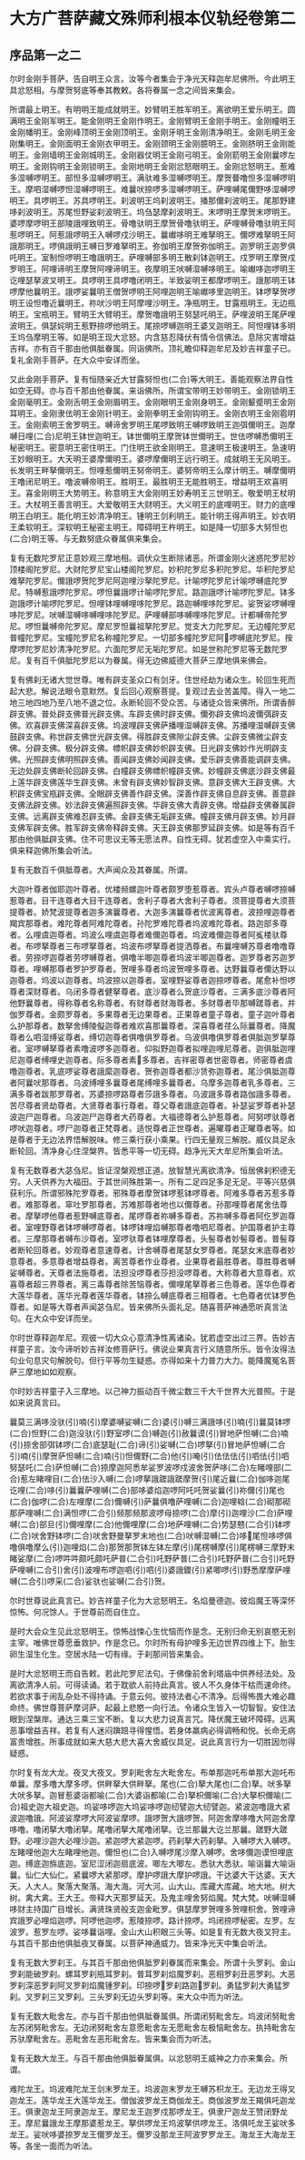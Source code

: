 # 大方广菩萨藏文殊师利根本仪轨经卷第二

## 序品第一之二

尔时金刚手菩萨。告自明王众言。汝等今者集会于净光天释迦牟尼佛所。今此明王具忿怒相。与摩贺努底等奉其教敕。各将眷属一念之间皆来集会。

所谓最上明王。有明明王能成就明王。妙臂明王胜军明王。离欲明王爱乐明王。圆满明王金刚军明王。能金刚明王金刚作明王。金刚臂明王金刚手明王。金刚幢明王金刚幡明王。金刚峰顶明王金刚顶明王。金刚牙明王金刚清净明王。金刚毛明王金刚集明王。金刚面明王金刚衣甲明王。金刚颈明王金刚臆明王。金刚脐明王金刚能明王。金刚墙明王金刚城明王。金刚器仗明王金刚弓明王。金刚箭明王金刚曩啰左明王。金刚钩明王金刚锁明王。金刚地明王金刚忿怒眼明王。金刚忿怒明王。惹难多湿嚩啰明王。部怛多湿嚩啰明王。满驮难多湿嚩啰明王。摩贺瞢噜怛多湿嚩啰明王。摩呬湿嚩啰怛湿嚩啰明王。难曩吠捺啰多湿嚩啰明王。萨哩嚩尾儞野哆湿嚩啰明王。具啰明王。苏具啰明王。刹波明王坞刹波明王。播那儞刹波明王。尾那野建哆刹波明王。苏尾怛野娑刹波明王。坞刍瑟摩刹波明王。末啰明王摩贺末啰明王。婆啰摩啰明王部陵誐哩致明王。骨噜驮明王摩贺骨噜驮明王。萨哩嚩骨噜驮明王阿惹啰明王。阿惹誐啰明王入嚩啰戍沙明王。曩𪩘哆明王难拏明王。儞啰难拏明王阿誐那明王。啰俱誐明王嚩日罗难拏明王。弥伽明王摩贺弥伽明王。迦罗明王迦罗俱吒明王。室制怛啰明王噜誐明王。萨哩嚩部多明王散刹钵迦明王。戍罗明王摩贺戍罗明王。阿哩谛明王摩贺阿哩谛明王。夜摩明王吠嚩湿嚩哆明王。喻𪩘哆迦啰明王讫哩瑟拏波叉明王。具啰明王具啰噜闭明王。半致娑明王都摩啰明王。誐那明王钵啰摩他曩明王。誐啰娑曩明王僧贺啰明王阿哩迦明王喻𪩘哆里迦明王。钵啰拏贺啰明王设怛噜近曩明王。祢吠沙明王阿摩哩沙明王。净瓶明王。甘露瓶明王。无边瓶明王。宝瓶明王。臂明王大臂明王。摩贺噜誐明王努瑟吒明王。萨哩波明王尾萨哩波明王。俱瑟姹明王惹野捺啰他明王。尾捺啰嚩迦明王婆叉迦明王。阿怛哩钵多明王坞刍摩明王等。如是明王现大忿怒。内含慈忍降伏有情令信佛法。息除灾害增益吉祥。亦有百千那由他俱胝眷属。同诣佛所。顶礼瞻仰释迦牟尼及妙吉祥童子已。复礼金刚手菩萨。在大众中安详而坐。

又此金刚手菩萨。复有恒随亲近大甘露努怛也(二合)等大明王。善能观察法界自性如空无碍。亦与百千那由他眷属。来诣佛所。所谓宝带明王妙带明王。金刚锁明王金刚毫明王。金刚舌明王金刚眉明王。金刚眼明王金刚身明王。金刚颦蹙明王金刚耳明王。金刚隶佉明王金刚针明王。金刚拳明王金刚钩明王。金刚衣明王金刚雹明王。金刚索明王舍罗明王。嚩谛舍罗明王尾啰致明王嚩啰致明王迦弭儞明王。迦摩嚩日哩(二合)尼明王钵世迦明王。钵世儞明王摩贺钵世儞明王。世佉啰嚩悉儞明王秘密明王。密意明王密住明王。门住明王欲金刚明王。意速明王极速明王。急速明王妙眼明王。大天明王婆摩儞明王。婆啰摩儞明王远行明王。成就明王无风明王。长发明王畔拏儞明王。怛哩惹儞明王努帝明王。婆努帝明王么摩计明王。嚩摩儞明王噜闭尼明王。噜波嚩帝明王。胜明王。最胜明王无能胜明王。增益明王欢喜明王。喜金刚明王大势明王。称意明王大金刚明王妙寿明王三世明王。敬爱明王杖明王。大杖明王善言明王。大爱敬明王大财明王。大义明王的底哩明王。财力的底哩明王白明王。能化明王妙清净明王。锺明王剑利明王。能针明王得声明王。妙衣明王柔软明王。深软明王秘密主明王。障碍明王杵明王。如是降一切部多大努怛也(二合)明王等。与无数努底众眷属俱来集会。

复有无数陀罗尼正意妙观三摩地相。调伏众生断除诸恶。所谓金刚火迷惑陀罗尼妙顶楼阁陀罗尼。大财陀罗尼宝山楼阁陀罗尼。妙积陀罗尼多积陀罗尼。华积陀罗尼难拏陀罗尼。儞誐啰贺陀罗尼阿迦哩沙拏陀罗尼。计喻啰陀罗尼计喻啰嚩底陀罗尼。特嚩惹誐啰陀罗尼。啰怛曩誐啰计喻啰陀罗尼。路迦誐啰计喻啰陀罗尼。钵多迦誐啰计喻啰陀罗尼。怛哩钵哩嚩哩哆陀罗尼。路迦嚩哩哆陀罗尼。娑贺娑啰嚩哩哆陀罗尼。吠嚩湿嚩哆嚩哩哆陀罗尼。萨哩嚩部哆嚩哩哆陀罗尼。计都嚩帝陀罗尼。啰怛曩嚩帝陀罗尼。摩尼罗怛曩祖拏陀罗尼。觉支大力陀罗尼。无边幢陀罗尼普幢陀罗尼。宝幢陀罗尼名称幢陀罗尼。一切部多幢陀罗尼阿𡁠啰嚩底陀罗尼。按摩啰陀罗尼妙清净陀罗尼。六面陀罗尼无垢陀罗尼。如是世称陀罗尼等无数陀罗尼。复有百千俱胝陀罗尼以为眷属。得无边佛威德大菩萨三摩地俱来佛会。

复有佛刹无诸大觉世尊。唯有辟支圣众口有剑牙。住世经劫为诸众生。轮回生死而起大悲。解说法眼令意默然。复后回心观察菩提。复观过去业苦盖障。得入一地二地三地四地乃至八地不退之位。永断轮回不受众苦。与诸徒众皆来佛所。所谓香醉辟支佛。普处辟支佛普光辟支佛。车辟支佛时辟支佛。儞弥辟支佛坞波儞弭辟支佛。欢喜辟支佛深喜辟支佛。坞波哩辟支佛萨播哩湿嚩辟支佛。苏播哩湿嚩辟支佛鼓辟支佛。称世辟支佛世光辟支佛。得胜辟支佛隙尘辟支佛。尘辟支佛微尘辟支佛。分辟支佛。极分辟支佛。幖帜辟支佛妙帜辟支佛。日光辟支佛妙作光明辟支佛。光照辟支佛明照辟支佛。善闻辟支佛妙闻辟支佛。爱乐辟支佛善能调辟支佛。无边处辟支佛断轮回辟支佛。白幢辟支佛幖帜幢辟支佛。妙幢辟支佛底沙辟支佛最上莲华辟支佛莲华生辟支佛。未曾有辟支佛妙智辟支佛。意辟支佛大王辟支佛。大积辟支佛宝瓶辟支佛。全眼辟支佛善作辟支佛。深善作辟支佛自息辟支佛。善意辟支佛法辟支佛。妙法辟支佛遍照辟支佛。华辟支佛大青辟支佛。增益辟支佛眷属辟支佛。远离辟支佛难忍辟支佛。金辟支佛无垢辟支佛。幢辟支佛月辟支佛。妙月辟支佛军辟支佛。胜军辟支佛帝释辟支佛。天王辟支佛那罗延辟支佛。如是等有百千那由他俱胝辟支佛。住不可思议无等无愿法界。自性无碍。犹若虚空入中乘实行。俱来释迦佛所集会听法。

复有无数百千俱胝尊者。大声闻众及其眷属。所谓。

大迦叶尊者伽耶迦叶尊者。优楼频螺迦叶尊者颇罗堕惹尊者。宾头卢尊者嚩啰捺嚩惹尊者。目干连尊者大目干连尊者。舍利子尊者大舍利子尊者。须菩提尊者大须菩提尊者。娇梵波提尊者迦多演曩尊者。大迦多演曩尊者优波离尊者。波捺哩迦尊者羯宾那尊者。难陀尊者阿难陀尊者。孙陀罗难陀尊者坞波难陀尊者。路迦部多尊者。么哩虞迦尊者。坞波么哩虞迦尊者难儞迦尊者。坞波难儞迦尊者阿㝹楼驮尊者。布啰拏尊者三布啰拏尊者。坞波布啰拏尊者提洒尊者。布曩哩嚩苏尊者噜噜尊者。劳捺啰迦尊者劳啰嚩尊者。俱噜半唧迦尊者坞波半唧迦尊者。迦罗尊者苏迦罗尊者。哩嚩那尊者罗护罗尊者。贺哩多尊者坞波贺哩多尊者。达野曩尊者儞达野以迦尊者。坞波以迦尊者。坞波捺以迦尊者。室哩野娑尊者迦捺啰尊者。尾愈补怛啰尊者深财尊者。乌闭多尊者健拏尊者。底沙尊者么贺底沙尊者。三满多底沙尊者阿他野曩尊者。得称尊者名称尊者。有财尊者财海尊者。多财尊者毕那嚩蹉尊者。并伽罗尊者。金颇罗尊者。多果尊者无边果尊者。正果尊者童子尊者。童子迦叶尊者么护那尊者。数拏舍缚陵儗迦尊者难欢喜那曩尊者。深喜尊者荏么际曩尊者。降魔尊者么呬湿缚娑尊者。缚切迦尊者俱噜俱罗尊者。乌波俱噜俱罗尊者俱胝迦罗拏尊者。室啰嚩拏尊者素噜波啰多迦尊者。仰拟野迦尊者拟哩迦哩尼尊者。迦俱胝迦哩尼迦尊者缚哩史迦尊者。际多尊者素𡁠多尊者。吉祥密尊者世密尊者。师密尊者虞噜迦尊者。乳底啰娑尊者誐縻迦尊者。贺弥迦尊者都沙赁弥迦尊者。尾沙俱胝迦尊者阿曩吠那尊者。乌波缚哩多曩尊者尾缚哩多曩尊者。乌摩多迦尊者乳多尊者。三满多尊者跋那罗尊者。苏婆捺啰路尊者莎誐多尊者。乌波誐多尊者路伽誐多尊者。苦尽尊者贤劫尊者。大贤尊者事行尊者。尊父尊者誐底迦尊者。补瑟娑罗尊者补瑟波迦尸迦尊者。乌波迦尸迦尊者大药尊者。大福德尊者么护惹尊者。阿努啰驮尊者啰吠迦尊者。啰尸迦尊者正梵尊者。适悦尊者正世尊者。遍曜尊者正曜尊者等。如是尊者于无边法界悟解脱味。修三乘行获小乘果。行四无量观三解脱。威仪具足永断轮回。清净身心住涅槃界。皆悉平等一切无碍。趋净光天大牟尼所集会听法。

复有无数尊者大苾刍尼。皆证涅槃观想正道。放智慧光离欲清净。恒居佛刹积德无穷。人天供养为大福田。于其世间殊胜第一。所有二足四足多足无足。平等兴慈俱获利乐。所谓邪殊陀罗尊者。邪殊尊者摩贺钵啰惹钵啰尊者。阿难多尊者苏惹多尊者。难那尊者。窣吐罗那尊者。苏难那尊者地也以儞尊者。孙那哩尊者尾舍佉尊者。摩拏啰他尊者惹野嚩底尊者。尾啰尊者祢嚩多尊者。苏祢嚩多尊者阿仡罗迦尊者。室哩野尊者钵啰嚩啰尊者。钵啰钵哩焰嚩那尊者噜呬尼尊者。护国尊者护主尊者。三摩那尊者嚩布沙尊者。室啰驮尊者钵哩摩尊者。头髻尊者妙髻尊者。普髻尊者断轮回尊者。妙观尊者意速尊者。计舍嚩尊者尾瑟女罗尊者。尾瑟女末底尊者妙意尊者。多意尊者增益尊者。离苦尊者作业尊者。业果尊者最胜尊者。尊胜尊者嚩娑嚩尊者。天尊者法施尊者。法担没啰尊者莎担没啰尊者。大称尊者大意尊者。欢喜尊者超三界尊者。离三毒尊者除苦恼尊者。儞哩尾拏尊者三色尊者。莲华色尊者大莲华尊者。莲华光尊者莲华尊者。钵捺么嚩底尊者三相尊者。七色尊者优钵罗色尊者。如是等大尊者声闻苾刍尼。皆来佛所头面礼足。随喜菩萨神通愿听真言法句。在大众中安详而坐。

尔时世尊释迦牟尼。观彼一切大众心意清净性离诸染。犹若虚空出过三界。告妙吉祥童子言。汝今谛听妙吉祥汝修菩萨行。佛说业果真言行义随意所乐。皆令汝得法句业句息灾句解脱句。但行平等勿生疑惑。亦得如来十力普力大力。能降魔冤名菩萨三摩地如如观察。

尔时妙吉祥童子入三摩地。以己神力振动百千微尘数三千大千世界大光普照。于是如来说真言曰。

曩莫三满哆没驮(引)喃(引)摩婆嚩娑嚩(二合)婆(引)嚩三满誐哆(引)喃(引)曩莫钵啰(二合)怛野(二合)迦没驮(引)野室啰(二合)嚩迦(引)赦曩谟(引)冒地萨怛嚩(二合)喃(引)捺舍部弭钵啰(二合)底瑟耻(二合)谛(引)娑嚩(二合)啰拏(引)冒地萨怛嚩(二合引)喃(引)摩贺萨怛嚩(二合)喃(引)怛儞野(二合)他(引)唵(引)佉佉佉(引)呬佉(引)呬努瑟吒(二合)萨怛嚩(二合)捺摩迦阿悉牟娑罗波啰戍波舍贺萨哆(二合)左睹哩部(二合)惹左睹哩目(二合)佉沙入嚩(二合)啰拏誐蹉誐蹉摩贺(引)尾近曩(二合)伽哆迦尾讫哩(二合)哆(引)曩曩萨哩嚩(二合)部哆婆焰迦啰阿吒吒贺娑曩(引)祢儞(引)尾也(二合)伽啰(二合)左哩摩(二合)儞嚩(引)萨曩俱噜萨哩嚩(二合)迦哩𤚥(二合)砌那砌那萨哩嚩(二合)满怛啰(二合引)频那频那波啰母捺啰(二合)摩(引)迦哩沙(二合)萨哩嚩(二合)部旦(引)儞哩摩(二合)他儞哩摩(二合)地萨哩嚩(二合)势瑟戆(二合引)钵啰(二合)吠舍野钵啰(二合)吠舍野曼拏罗末地也(二合)吠嚩湿嚩(二合)哆𡁠尾怛哆啰俱噜俱噜摩么(引)迦哩焰(二合)那贺那贺钵左钵左摩(引)尾楞嚩摩(引)尾楞嚩三摩野末睹娑摩(二合)啰吽吽颇吒颇吒萨普(二合引)吒野萨普(二合引)吒野萨普(二合引)吒野萨哩嚩(二合引)舍(引)波哩布啰迦呬(引)呬(引)婆誐鑁(引)紧唧啰(引)野悉摩摩萨哩嚩(二合引)啰采(二合)娑驮也娑嚩(二合引)贺。

尔时世尊说此真言已。妙吉祥童子化为大忿怒明王。名焰曼德迦。彼焰魔王等深怀惊怖。何况馀人。于世尊前而自住立。

是时大会众生见此忿怒明王。惊怖战悚心生忧恼而作是念。无别归命无别哀愍无别主宰。唯佛世尊愿垂救护。作是念已。尔时所有母护哩多无边世界四维上下。胎生卵生湿生化生。空居水陆一切有缘。于刹那间皆来集会。

是时大忿怒明王而自告敕。若此陀罗尼法句。于佛像前舍利塔庙中供养经法处。及离欲清净人前。可得读诵。若于耽欲人前持此真言。彼人不久身体干枯而速命终。若欲求事于闹乱杂处不得持诵。于意云何。彼持法者心不清净。后得怖畏大难必趣命终。佛世尊菩萨摩诃萨。起最上悲愍一向行法。令诸众生皆入一切智智。安住法眼到涅槃岸。通达三乘三宝不断。复以大悲力说真言咒。降伏魔王破坏障碍。远离恶事增益吉祥。若复有人迷闷蹎踣寻得惺悟。若身体羸病必得调畅和悦。长命无病富贵增胜。所事成就如来大慈大悲大喜大舍威仪具足。说此真言行为一切胜因勿得疑惑。

尔时复有龙大龙。夜叉大夜叉。罗刹毗舍左大毗舍左。布单那迦吒布单那大迦吒布单曩。摩多噜大摩多啰。供畔拏大供畔拏。尾也(二合)拏大尾也(二合)拏。吠多拏大吠多拏。迦冒惹婆诣都喻(二合)大婆诣都喻(二合)拏枳儞喻(二合)大拏枳儞喻(二合)祖史迦大祖史迦。坞娑哆啰迦大坞娑哆啰迦纫譬迦大纫譬迦。紧波迦噜誐大紧波迦噜誐。阿波娑摩啰大阿波娑摩啰。誐啰贺大誐啰贺。阿迦舍摩哆噜大阿迦舍摩哆噜。噜闭拏大噜闭拏。尾噜闭拏大尾噜闭拏。讫兰那曩大讫兰那曩。蹉野大蹉野。必哩沙迦大必哩沙迦。紧迦啰大紧迦啰。药刹拏大药刹拏。入嚩啰大入嚩啰。左睹哩他迦大左睹哩他迦。儞怛也(二合)入嚩啰尾沙摩入嚩啰。舍哆儞迦谟怛哩底迦。缚底迦旆底迦。室尼涩闭迦扇底波。唧左大唧左。悉驮大悉驮。喻诣曩大喻诣曩。仙仁大仙仁。紧曩啰大紧那啰。摩护啰誐大摩护啰誐。干达婆大干达婆。天大天。人大人。聚落大聚落。海大海。河大河。山大山。库藏大库藏。地大地。树大树。禽大禽。王大王。帝释大天那罗延天。及鬼主哩舍努焰魔。梵大梵。吠嚩湿嚩哆财主持国广目增长。满贤珠贤般支迦金毗罗。俱瑟摩罗贺哩多贺哩枳舍。贺哩谛宾誐罗必哩焰迦啰。阿啰他迦啰。惹陵捺啰。路计捺啰。坞闭捺啰秘密。左罗。左波罗。惹罗左啰。娑哆曩诣哩。金山大山积眼三头等。如是复有无数大夜叉狩主。与其百千那由他俱胝夜叉眷属。以菩萨神通威力。皆来净光天中集会听法。

复有无数大罗刹王。与其百千那由他俱胝罗刹眷属而来集会。所谓十头罗刹。金山罗刹能破罗刹。螺耳罗刹瓶耳罗刹。普耳罗刹焰魔罗刹。恶相罗刹丑恶罗刹。大恶罗刹深恶罗刹阿叉罗刹焰魔锺罗刹。印捺啰𡁠罗刹路迦𡁠罗刹。勇猛罗刹大勇猛罗刹。叉罗刹三叉罗刹。三头罗刹无边头罗刹等。来大众中而为听法。

复有无数大毗舍左。亦与百千那由他俱胝眷属俱。所谓闭努毗舍左。坞波闭努毗舍左苏闭努毗舍左。无边闭努毗舍左意愿毗舍左无愿毗舍左极恼毗舍左。执持毗舍左苏驮摩毗舍左。恶毗舍左恶形毗舍左。皆来集会而为听法。

复有无数大龙王。与百千那由他俱胝眷属俱。以忿怒明王威神之力亦来集会。所谓。

难陀龙王。坞波难陀龙王剑末罗龙王。坞波迦末罗龙王嚩苏枳龙王。无边龙王得叉迦龙王。莲华龙王大莲华龙王。僧伽波罗龙王商伽龙王。商伽波罗龙王羯俱吒迦龙王。俱隶迦龙王阿隶迦龙王。摩尼龙王迦罗戍那啰龙王。俱隶尸迦龙王赞闭野龙王。摩尼曩誐龙王摩那婆惹龙王。拏供啰龙王坞波拏供啰龙王。洛俱吒龙王娑吠多龙王。娑吠哆婆捺罗龙王儞罗龙王。儞罗没那龙王阿波罗罗龙王。海龙王大海龙王等。各坐一面而为听法。 